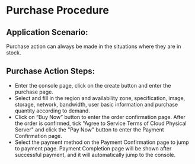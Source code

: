 # Purchase Procedure

## Application Scenario:
Purchase action can always be made in the situations where they are in stock.

## Purchase Action Steps:
- Enter the console page, click on the create button and enter the purchase page.
- Select and fill in the region and availability zone, specification, image, storage, network, bandwidth, user basic information and purchase quantity according to demand.
- Click on “Buy Now” button to enter the order confirmation page. After the order is confirmed, tick "Agree to Service Terms of Cloud Physical Server" and click the "Pay Now" button to enter the Payment Confirmation page.
- Select the payment method on the Payment Confirmation page to jump to payment page. Payment Completion page will be shown after successful payment, and it will automatically jump to the console.

